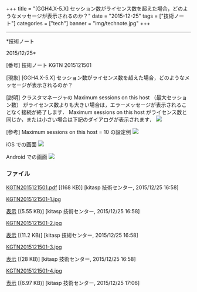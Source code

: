 ﻿+++
title = "[GGH4.X-5.X] セッション数がライセンス数を超えた場合，どのようなメッセージが表示されるのか？"
date = "2015-12-25"
tags = ["技術ノート"]
categories = ["tech"]
banner = "img/technote.jpg"
+++

-----------------------------------------------------------------------------------------------------------------------------

*技術ノート

2015/12/25*


[番号]
技術ノート KGTN 2015121501

[現象]
[GGH4.X-5.X]
セッション数がライセンス数を超えた場合，どのようなメッセージが表示されるのか？

[説明]
クラスタマネージャの Maximum sessions on this host （最大セッション数）
がライセンス数よりも大きい場合は，エラーメッセージが表示されることなく接続が終了します．
Maximum sessions on this host
がライセンス数と同じか，または小さい場合は下記のダイアログが表示されます．
![](http://techreport.kitasp.net/attachments/download/2400/KGTN2015121501-1.jpg)

[参考] Maximum sessions on this host = 10 の設定例
![](http://techreport.kitasp.net/attachments/download/2401/KGTN2015121501-2.jpg)

iOS での画面
![](http://techreport.kitasp.net/attachments/download/2402/KGTN2015121501-3.jpg)

Android での画面
![](http://techreport.kitasp.net/attachments/download/2407/KGTN2015121501-4.jpg)


### ファイル

 
 


[KGTN2015121501.pdf](http://techreport.kitasp.net/attachments/download/2399/KGTN2015121501.pdf)
 [(168 KB)] [kitasp 技術センター, 2015/12/25
16:58]

[KGTN2015121501-1.jpg](http://techreport.kitasp.net/attachments/download/2400/KGTN2015121501-1.jpg)

[表示](http://techreport.kitasp.net/attachments/2400/KGTN2015121501-1.jpg "表示")
 [(5.55 KB)] [kitasp 技術センター, 2015/12/25
16:58]

[KGTN2015121501-2.jpg](http://techreport.kitasp.net/attachments/download/2401/KGTN2015121501-2.jpg)

[表示](http://techreport.kitasp.net/attachments/2401/KGTN2015121501-2.jpg "表示")
 [(11.2 KB)] [kitasp 技術センター, 2015/12/25
16:58]

[KGTN2015121501-3.jpg](http://techreport.kitasp.net/attachments/download/2402/KGTN2015121501-3.jpg)

[表示](http://techreport.kitasp.net/attachments/2402/KGTN2015121501-3.jpg "表示")
 [(28 KB)] [kitasp 技術センター, 2015/12/25
16:58]

[KGTN2015121501-4.jpg](http://techreport.kitasp.net/attachments/download/2407/KGTN2015121501-4.jpg)

[表示](http://techreport.kitasp.net/attachments/2407/KGTN2015121501-4.jpg "表示")
 [(6.97 KB)] [kitasp 技術センター, 2015/12/25
17:06]


 


 

